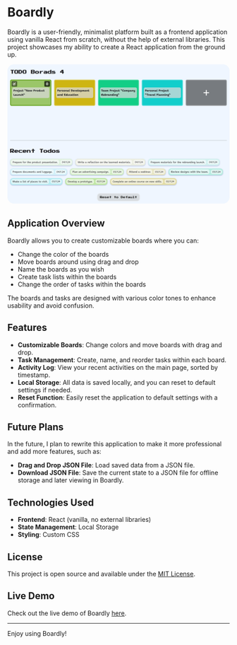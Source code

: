 # Boardly

Boardly is a user-friendly, minimalist platform built as a frontend application using vanilla React from scratch, without the help of external libraries. 
This project showcases my ability to create a React application from the ground up.

<img src="./src/assets/boardly-screenshot.png" alt="Boardly Screenshot" style="border-radius: 15px;">

## Application Overview
Boardly allows you to create customizable boards where you can:
- Change the color of the boards
- Move boards around using drag and drop
- Name the boards as you wish
- Create task lists within the boards
- Change the order of tasks within the boards

The boards and tasks are designed with various color tones to enhance usability and avoid confusion.

## Features
- **Customizable Boards**: Change colors and move boards with drag and drop.
- **Task Management**: Create, name, and reorder tasks within each board.
- **Activity Log**: View your recent activities on the main page, sorted by timestamp.
- **Local Storage**: All data is saved locally, and you can reset to default settings if needed.
- **Reset Function**: Easily reset the application to default settings with a confirmation.

## Future Plans
In the future, I plan to rewrite this application to make it more professional and add more features, such as:
- **Drag and Drop JSON File**: Load saved data from a JSON file.
- **Download JSON File**: Save the current state to a JSON file for offline storage and later viewing in Boardly.

## Technologies Used
- **Frontend**: React (vanilla, no external libraries)
- **State Management**: Local Storage
- **Styling**: Custom CSS

## License
This project is open source and available under the [MIT License](./LICENSE).

## Live Demo
Check out the live demo of Boardly [here](https://boardly.netlify.app).

---

Enjoy using Boardly!
